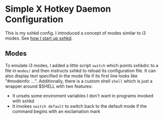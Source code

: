 # Simple X Hotkey Daemon Configuration
This is my sxhkd config. I introduced a concept of modes similar to i3 modes.
See [how I start up sxhkd](/.config/systemd/user/sxhkd.service).

## Modes

To emulate i3 modes, I added a little script `switch` which points sxhkdrc to a file in `modes/` and then instructs sxhkd to reload its configuration file. It can also display text specified in the mode file if its first line looks like "#modeinfo: ...".
Additionally, there is a custom shell `shell` which is just a wrapper around $SHELL with two features:
- It unsets some enviroment variables I don't want in programs invoked with sxhkd
- It invokes `switch default` to switch back to the default mode if the command begins with an exclamation mark
